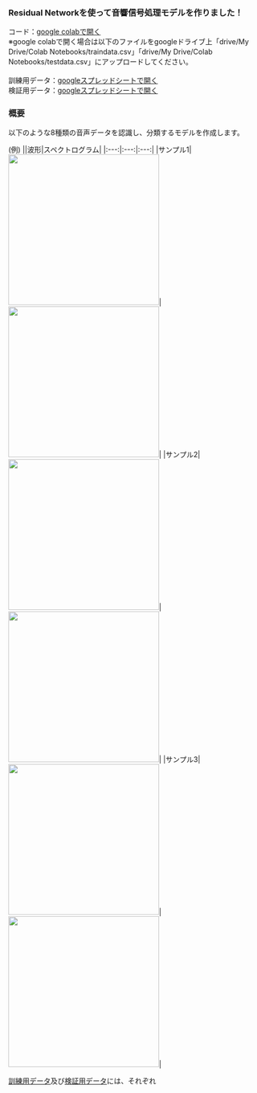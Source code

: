 ### Residual Networkを使って音響信号処理モデルを作りました！

コード：[google colabで開く](https://colab.research.google.com/drive/1hEXoFEK_z_HRq-quTmOZVT62IMXy70Go?usp=sharing)<br>
※google colabで開く場合は以下のファイルをgoogleドライブ上「drive/My Drive/Colab Notebooks/traindata.csv」「drive/My Drive/Colab Notebooks/testdata.csv」にアップロードしてください。
<br>
<br>
訓練用データ：[googleスプレッドシートで開く](https://drive.google.com/file/d/1zlQFh_jN4yOs188_GQ0hY4pLB5UlSAxv/view?usp=sharing)<br>
検証用データ：[googleスプレッドシートで開く](https://drive.google.com/file/d/1qlaZw2J2fjxv5pVTxT4Y_CRjFF7vSukO/view?usp=sharing)<br>


### 概要

以下のような8種類の音声データを認識し、分類するモデルを作成します。<br>

(例)
||波形|スペクトログラム|
|:---:|:---:|:---:|
|サンプル1|<img src="https://uploda3.ysklog.net/482c0137098d111e20a94c6f469f5030.png" width="300">|<img src="https://uploda2.ysklog.net/d4521ff2d22eee6d1ef55babfa7901fe.png" width="300">|
|サンプル2|<img src="https://uploda3.ysklog.net/86f6b3573257bd89737f6eaaf2e4c76d.png" width="300">|<img src="https://uploda2.ysklog.net/53d5a8100f3b331b30b312b268ed77a8.png" width="300">|
|サンプル3|<img src="https://uploda3.ysklog.net/d9af6850f38b0391bef5a605dee83aff.png" width="300">|<img src="https://uploda2.ysklog.net/ffdee3669860d8cc085c30add1aedd57.png" width="300">|

[訓練用データ](https://drive.google.com/file/d/1zlQFh_jN4yOs188_GQ0hY4pLB5UlSAxv/view?usp=sharing)及び[検証用データ](https://drive.google.com/file/d/1qlaZw2J2fjxv5pVTxT4Y_CRjFF7vSukO/view?usp=sharing)には、それぞれ
